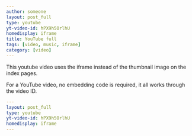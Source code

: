 ```yaml
---
author: someone
layout: post_full
type: youtube
yt-video-id: hPX9h5OrlhU
homedisplay: iframe
title: YouTube full
tags: [video, music, iframe]
category: [video]
---
```

This youtube video uses the iframe instead of the thumbnail image on the index pages.

For a YouTube video, no embedding code is required, it all works through the video ID.

```yml
---
layout: post_full
type: youtube
yt-video-id: hPX9h5OrlhU
homedisplay: iframe
---
```